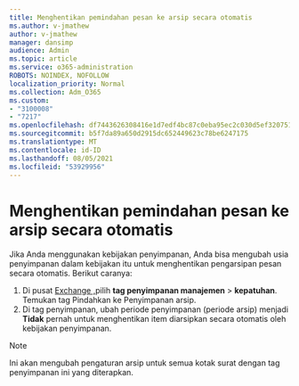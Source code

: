 ```yaml
---
title: Menghentikan pemindahan pesan ke arsip secara otomatis
ms.author: v-jmathew
author: v-jmathew
manager: dansimp
audience: Admin
ms.topic: article
ms.service: o365-administration
ROBOTS: NOINDEX, NOFOLLOW
localization_priority: Normal
ms.collection: Adm_O365
ms.custom:
- "3100008"
- "7217"
ms.openlocfilehash: df7443626308416e1d7edf4bc87c0eba95ec2c030d5ef3207513480873c1e3e7
ms.sourcegitcommit: b5f7da89a650d2915dc652449623c78be6247175
ms.translationtype: MT
ms.contentlocale: id-ID
ms.lasthandoff: 08/05/2021
ms.locfileid: "53929956"
---
```

# <a name="stop-messages-from-moving-to-the-archive-automatically"></a>Menghentikan pemindahan pesan ke arsip secara otomatis

Jika Anda menggunakan kebijakan penyimpanan, Anda bisa mengubah usia penyimpanan dalam kebijakan itu untuk menghentikan pengarsipan pesan secara otomatis. Berikut caranya:

1. Di pusat [Exchange ,](https://go.microsoft.com/fwlink/?linkid=2059104)pilih **tag penyimpanan manajemen**  >  **kepatuhan**. Temukan tag Pindahkan ke Penyimpanan arsip.
2. Di tag penyimpanan, ubah periode penyimpanan (periode arsip) menjadi **Tidak** pernah untuk menghentikan item diarsipkan secara otomatis oleh kebijakan penyimpanan.

> [!NOTE]
> Ini akan mengubah pengaturan arsip untuk semua kotak surat dengan tag penyimpanan ini yang diterapkan.
